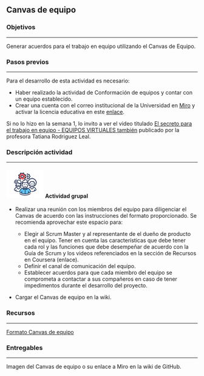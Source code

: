 ## Canvas de equipo

### Objetivos

---
Generar acuerdos para el trabajo en equipo utilizando el Canvas de Equipo.

### Pasos previos
---
Para el desarrollo de esta actividad es necesario:

* Haber realizado la actividad de Conformación de equipos y contar con un equipo establecido.
* Crear una cuenta con el correo institucional de la Universidad en [Miro](https://miro.com/signup/) y activar la licencia educativa en este [enlace](https://miro.com/contact/education/).

Si no lo hizo en la semana 1, lo invito a ver el video titulado [El secreto para el trabajo en equipo - EQUIPOS VIRTUALES también](https://www.youtube.com/watch?v=tblYiOt-HAk)  publicado por la profesora Tatiana Rodriguez Leal.

### Descripción actividad

---
#### ![](./../../../assets/images/grupo.png) Actividad grupal

* Realizar una reunión con los miembros del equipo para diligenciar el Canvas de acuerdo con las instrucciones del formato proporcionado. Se recomienda aprovechar este espacio para:

  * Elegir al Scrum Master y al representante de el dueño de producto en el equipo. Tener en cuenta las características que debe tener cada rol y las funciones que debe desempeñar de acuerdo con la Guía de Scrum y los videos referenciados en la sección de Recursos en Coursera (enlace).
  * Definir el canal de comunicación del equipo.
  * Establecer acuerdos para que cada miembro del equipo se comprometa a contactar a sus compañeros en caso de tener impedimentos durante el desarrollo del proyecto.

* Cargar el Canvas de equipo en la wiki.

### Recursos 

---
[Formato Canvas de equipo](https://miro.com/app/board/o9J_l34UBDo=/)


### Entregables
---

Imagen del Canvas de equipo o su enlace a Miro en la wiki de GitHub.
